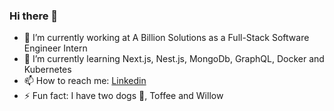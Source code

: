 ### Hi there 👋

- 🔭 I’m currently working at A Billion Solutions as a Full-Stack Software Engineer Intern
- 🌱 I’m currently learning Next.js, Nest.js, MongoDb, GraphQL, Docker and Kubernetes
- 📫 How to reach me: [Linkedin](https://www.linkedin.com/in/joshua-persad-john/)
- ⚡ Fun fact: I have two dogs 🐶, Toffee and Willow

